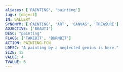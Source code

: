 ```yaml
---
aliases: ['PAINTING', 'painting']
tags: [object]
IN: GALLERY
SYNONYM: ['PAINTING', 'ART', 'CANVAS', 'TREASURE']
ADJECTIVE: ['BEAUTI']
DESC: "painting"
FLAGS: ['TAKEBIT', 'BURNBIT']
ACTION: PAINTING-FCN
LDESC: "A painting by a neglected genius is here."
SIZE: 15
VALUE: 4
TVALUE: 6
---
```

